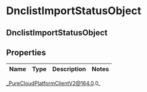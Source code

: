 # DnclistImportStatusObject

## DnclistImportStatusObject

## Properties

|Name | Type | Description | Notes|
|------------ | ------------- | ------------- | -------------|



_PureCloudPlatformClientV2@164.0.0_
